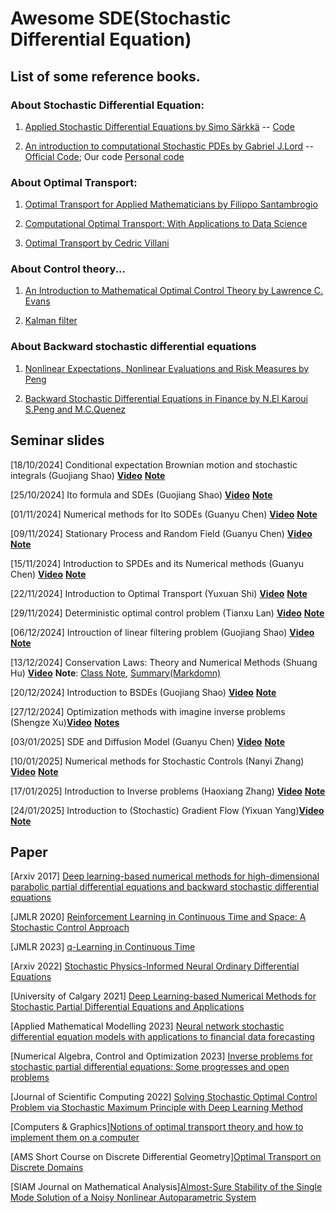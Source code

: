 # Awesome SDE(Stochastic Differential Equation)
## List of some reference books.
### About Stochastic Differential Equation:

1. [Applied Stochastic Differential Equations by Simo Särkkä](./reference/Applied%20stochastic%20differential%20equations%20(Saarkk,%20Simo%20Solin,%20Arno).pdf) -- [Code](https://github.com/AaltoML/SDE)

1. [An introduction to computational Stochastic PDEs by Gabriel J.Lord](./reference/Introduction%20to%20stochastic%20calculus%20with%20application_Kelbaner.pdf) -- [Official Code](https://github.com/tonyshardlow/PICSPDE);
Our code [Personal code](https://github.com/Zebrainy-cgy/learnSDE)

### About Optimal Transport:

1. [Optimal Transport for Applied Mathematicians by Filippo Santambrogio](./reference/Optimal_transport_for_applied_mathematicians.pdf)

2. [Computational Optimal Transport: With Applications to Data Science](https://ieeexplore.ieee.org/document/8641476)

3. [Optimal Transport by Cedric Villani](./reference/C%20dric%20Villani%20é%20Optimal%20Transport.pdf)

### About Control theory...

1. [An Introduction to Mathematical Optimal Control Theory by Lawrence C. Evans](https://math.berkeley.edu/~evans/control.course.pdf)

2. [Kalman filter](https://en.wikipedia.org/wiki/Kalman_filter#)

### About Backward stochastic differential equations

1. [Nonlinear Expectations, Nonlinear Evaluations and Risk Measures by Peng](https://link.springer.com/content/pdf/10.1007/978-3-540-44644-6_4.pdf)

2. [Backward Stochastic Differential Equations in Finance by N.El Karoui S.Peng and M.C.Quenez](https://onlinelibrary.wiley.com/doi/abs/10.1111/1467-9965.00022)


## Seminar slides
[18/10/2024] Conditional expectation Brownian motion and stochastic integrals (Guojiang Shao) [**Video**](https://www.bilibili.com/video/BV1KKCmY4E55/?spm_id_from=333.999.0.0&vd_source=4bc987028313212ccd814d6c4d888423) [**Note**](./Notes/Shao_Class_A%20First%20Course%20Of%20Sde.pdf)

[25/10/2024] Ito formula and SDEs (Guojiang Shao) [**Video**](https://www.bilibili.com/video/BV15myXYoEdY/?spm_id_from=333.1007.top_right_bar_window_history.content.click&vd_source=4bc987028313212ccd814d6c4d888423) [**Note**](./Notes/Shao-Class-Second%20Course%20Of%20Sde.pdf)

[01/11/2024] Numerical methods for Ito SODEs (Guanyu Chen) [**Video**](https://www.bilibili.com/video/BV1JUSdYpEAs/?spm_id_from=333.999.0.0&vd_source=4bc987028313212ccd814d6c4d888423) 
[**Note**](./Notes/3_Guanyu_class_note.pdf)

[09/11/2024] Stationary Process and Random Field (Guanyu Chen) [**Video**](https://www.bilibili.com/video/BV1anDzY8EKU/?spm_id_from=333.880.my_history.page.click&vd_source=4bc987028313212ccd814d6c4d888423) 
[**Note**](./Notes/4_Guanyu_class_note.pdf)

[15/11/2024] Introduction to SPDEs and its Numerical methods (Guanyu Chen) [**Video**](https://www.bilibili.com/video/BV14fmZYvEpE/?spm_id_from=333.999.0.0&vd_source=4bc987028313212ccd814d6c4d888423) 
[**Note**](./Notes/5_Guanyu_note.pdf)

[22/11/2024] Introduction to Optimal Transport (Yuxuan Shi) [**Video**](https://www.bilibili.com/video/BV1WTB2YuEU6/?spm_id_from=333.999.0.0&vd_source=4bc987028313212ccd814d6c4d888423) [**Note**](./Notes/6th_YuxuanShi.pdf)

[29/11/2024] Deterministic optimal control problem (Tianxu Lan) [**Video**](https://www.bilibili.com/video/BV1iGzZYtEFF/?spm_id_from=333.999.0.0&vd_source=4bc987028313212ccd814d6c4d888423) [**Note**](./Notes/7th_TianxuLan.pdf)

[06/12/2024] Introuction of linear filtering problem (Guojiang Shao) [**Video**](https://www.bilibili.com/video/BV1aCqWYHExR/?spm_id_from=333.999.0.0&vd_source=4bc987028313212ccd814d6c4d888423) [**Note**](./Notes/8th_Linear_Filtering_Guojiang.pdf)

[13/12/2024] Conservation Laws: Theory and Numerical Methods (Shuang Hu) [**Video**](https://www.bilibili.com/video/BV1f3BgYfESm/?spm_id_from=333.999.0.0&vd_source=4bc987028313212ccd814d6c4d888423) **Note**: [Class Note](./Notes/9th_Conservation_Law.pdf), [Summary(Markdomn)](./Notes/Summary%20for%20Conservation%20Law(2).md)

[20/12/2024] Introduction to BSDEs (Guojiang Shao) [**Video**](https://www.bilibili.com/video/BV1z6kbY4EPw/?spm_id_from=333.999.0.0&vd_source=4bc987028313212ccd814d6c4d888423)  [**Note**](./Notes/10_Introduction_Of_Bsdes_GuojiangShao.pdf)

[27/12/2024] Optimization methods with imagine inverse problems (Shengze Xu)[**Video**](https://www.bilibili.com/video/BV1RCCHYNERB/?spm_id_from=333.999.0.0) [**Notes**](Notes/11_Xushengze_PnP_with_Optimization_methods_Notes.pdf)

[03/01/2025] SDE and Diffusion Model (Guanyu Chen) [**Video**](https://www.bilibili.com/video/BV17mrVYCE5V?spm_id_from=333.788.videopod.sections&vd_source=63e33a29dff06bcd516c160442aaefa9) [**Note**](./Notes/12_GuanyuChen_SDEAndDiffusion.pdf)

[10/01/2025] Numerical methods for Stochastic Controls (Nanyi Zhang) [**Video**](https://www.bilibili.com/video/BV12RwAeSE9q?spm_id_from=333.788.videopod.sections&vd_source=4bc987028313212ccd814d6c4d888423) [**Note**](./Notes/13_Nanyi_Zhang_numerical_methods_for_stochastic_controls%20(1).pdf)

[17/01/2025] Introduction to Inverse problems (Haoxiang Zhang) [**Video**](https://www.bilibili.com/video/BV1TRwAeDEBJ?spm_id_from=333.788.videopod.sections&vd_source=63e33a29dff06bcd516c160442aaefa9) [**Note**](./Notes/14_Haoxiang_Zhang_Introduction_To_Inverse_Problems.pdf)

[24/01/2025] Introduction to (Stochastic) Gradient Flow (Yixuan Yang)[**Video**](https://www.bilibili.com/video/BV1ZUffYnEQ3?spm_id_from=333.788.videopod.sections&vd_source=63e33a29dff06bcd516c160442aaefa9) [**Note**]()

## Paper

[Arxiv 2017] [Deep learning-based numerical methods for high-dimensional parabolic partial differential equations and backward stochastic differential equations](https://arxiv.org/pdf/1706.04702)

[JMLR 2020] [Reinforcement Learning in Continuous Time and Space: A Stochastic Control Approach](https://www.jmlr.org/papers/volume21/19-144/19-144.pdf)

[JMLR 2023] [q-Learning in Continuous Time](https://www.jmlr.org/papers/volume24/22-0755/22-0755.pdf)

[Arxiv 2022] [Stochastic Physics-Informed Neural Ordinary Differential Equations](https://arxiv.org/pdf/2109.01621)

[University of Calgary 2021] [Deep Learning-based Numerical Methods for Stochastic Partial Differential Equations and Applications](https://prism.ucalgary.ca/server/api/core/bitstreams/b7211227-7bce-4b1a-81d4-80a35c37c680/content)

[Applied Mathematical Modelling 2023] [Neural network stochastic differential equation models with applications to financial data forecasting](https://www.sciencedirect.com/science/article/pii/S0307904X22005340)

[Numerical Algebra, Control and Optimization 2023] [Inverse problems for stochastic partial differential equations: Some progresses and open problems](https://www.aimsciences.org/article/doi/10.3934/naco.2023014)

[Journal of Scientific Computing 2022] [Solving Stochastic Optimal Control Problem via Stochastic Maximum Principle with Deep Learning Method](https://link.springer.com/article/10.1007/s10915-022-01979-5)

[Computers & Graphics][Notions of optimal transport theory and how to implement them on a computer](https://arxiv.org/pdf/1710.02634)

[AMS Short Course on Discrete Differential Geometry][Optimal Transport on Discrete Domains](https://people.csail.mit.edu/jsolomon/assets/optimal_transport.pdf)

[SIAM Journal on Mathematical Analysis][Almost-Sure Stability of the Single Mode Solution of a Noisy Nonlinear Autoparametric System](https://epubs.siam.org/doi/10.1137/23M1556502)
